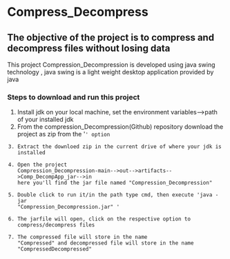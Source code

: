 # Compress_Decompress
## The objective of the project is to compress and decompress files without losing data 
This project Compression_Decompression is developed using java swing technology , java swing is a light weight desktop application provided by java

### Steps to download and run this project
1. Install jdk on your local machine, set the environment variables-->path of your installed jdk
2. From the compression_Decompression(Github) repository download the project as zip from the '<code>' option
3. Extract the downloed zip in the current drive of where your jdk is installed
4. Open the project Compression_Decompression-main-->out-->artifacts-->Comp_DecompApp_jar-->in here you'll find the jar file named "Compression_Decompression"
5. Double click to run it/in the path type cmd, then execute 'java -jar "Compression_Decompression.jar" '
6. The jarfile will open, click on the respective option to compress/decompress files
7. The compressed file will store in the name "<YOURFILENAME>Compressed" and decompressed file will store in the name "<YOURFILENAME>CompressedDecompressed"
